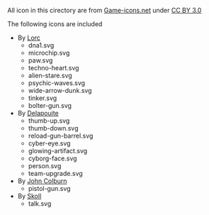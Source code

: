 All icon in this cirectory are from [Game-icons.net](game-icons.net) under [CC BY 3.0](https://creativecommons.org/licenses/by/3.0/)

The following icons are included
- By [Lorc](https://lorcblog.blogspot.com/)
	- dna1.svg
	- microchip.svg
	- paw.svg
	- techno-heart.svg
	- alien-stare.svg
	- psychic-waves.svg
	- wide-arrow-dunk.svg
	- tinker.svg
	- bolter-gun.svg
- By [Delapouite](https://delapouite.com/)
	- thumb-up.svg
	- thumb-down.svg
	- reload-gun-barrel.svg
	- cyber-eye.svg
	- glowing-artifact.svg
	- cyborg-face.svg
	- person.svg
	- team-upgrade.svg
- By [John Colburn](https://ninmunanmu.com/)
	- pistol-gun.svg
- By [Skoll](https://game-icons.net/)
	- talk.svg

